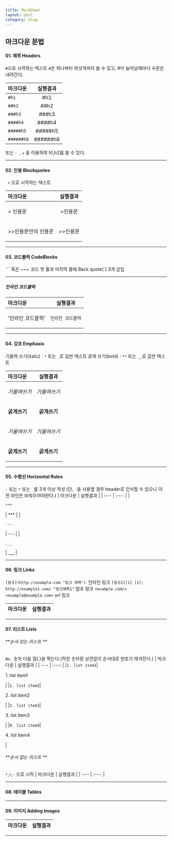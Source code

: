```yaml
---
title: MarkDown 
layout: post
category: blog
---
```

## **마크다운 문법**

#### **01. 제목 Headers**
`#`으로  시작하는 텍스트
`#`은 하나부터 여섯개까지 쓸 수 있고, #이 늘어날때마다 수준은 내려간다.

| 마크다운 | 실행결과 | 
| :--- | :---: |
| `#h1` | #h1 |
| `##h2`| ##h2 |
| `###h3` | ###h3 |
| `####h4` | ####h4 |
| `#####h5`| #####h5 |
| `######h6` | ######h6 |

또는 `- `, `=` 을 이용하여 h1,h2를 쓸 수 있다.</P>

***

#### **02. 인용 Blockquotes**
` >` 으로 시작하는 텍스트

| 마크다운 | 실행결과 | 
| :--- | :---: |
| <p> > 인용문</p> | >인용문 |
| <p> >>인용문안의 인용문</p> | >>인용문 |

***

#### **03. 코드블럭 CodeBlocks**
<p> ``` 혹은 ~~~ 코드 첫 줄과 마지막 줄에 Back quote(`) 3개 삽입</P>

***

##### **인라인 코드블럭**
| 마크다운 | 실행결과 | 
| :--- | :---: |
| <p>'인라인 코드블럭'</P> |`인라인 코드블럭`|

***
#### **04. 강조 Emphasis**

기울여 쓰기(italic)  :  `*` 또는 `_`로 감싼 텍스트
굵게 쓰기(bold) : `**` 또는 `__`로 감싼 텍스트

| 마크다운 | 실행결과 | 
| :--- | :---: |
| <p>*기울여쓰기*</p> | *기울여쓰기* |
| <p>**굵게쓰기**</p> | **굵게쓰기** |
| <p>_기울여쓰기_</p> | _기울여쓰기_ |
| <p>__굵게쓰기__</p> | __굵게쓰기__ |

***

#### **05. 수평선 Horizontal Rules**

`-` 또는 `*` 또는 `_`를 3개 이상 작성
(단, `-`을 사용할 경우 header로 인식할 수 있으니 이 전 라인은 비워두어야한다.)
| 마크다운 | 실행결과 | 
| :--- | :---: |
| <p> `***` </p> | *** |
| <p>`---` </p> | --- |
| <p>`___` </p> | ___ |

***

#### **06. 링크 Links**

`[링크](http://example.com "링크 제목") `인라인 링크
`[링크1][1] [1]: http://example1.com/ "링크제목1"` 참조 링크
`<example.com/> <example@example.com>` url 링크

| 마크다운 | 실행결과 | 
| :--- | :---: |

***

#### **07. 리스트 Lists**
###### **순서 있는 리스트 **
`No.` 숫자 다음 점(.)을 찍는다.(적힌 숫자랑 상관없이 순서대로 번호가 매겨진다.)
| 마크다운 | 실행결과 | 
| :--- | :---: |
|`1. list item1`| <p>1. list item1</P> |
|`1. list item2`| <p>2. list item2</P> |
|`2. list item3`| <p>3. list item3</P> |
|`0. list item4`| <p>4. list item4</P> |

###### **순서 없는 리스트 **

`*`,`+`,`-` 으로 시작
| 마크다운 | 실행결과 | 
| :--- | :---: |

***

#### **08. 테이블 Tables**

***

#### **09. 이미지 Adding Images**
| 마크다운 | 실행결과 | 
| :--- | :---: |

***


